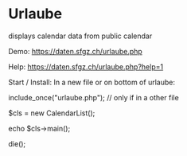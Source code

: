 # Urlaube
displays calendar data from public calendar

Demo:
https://daten.sfgz.ch/urlaube.php

Help: 
https://daten.sfgz.ch/urlaube.php?help=1

Start / Install:
In a new file or on bottom of urlaube:

include_once("urlaube.php"); // only if in a other file

$cls = new CalendarList();

echo $cls->main();

die();
